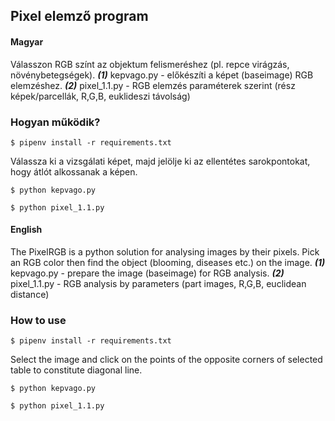 ## Pixel elemző program

#### Magyar
Válasszon RGB színt az objektum felismeréshez (pl. repce virágzás, növénybetegségek).
***(1)*** kepvago.py - előkészíti a képet (baseimage) RGB elemzéshez.
***(2)*** pixel_1.1.py - RGB elemzés paraméterek szerint (rész képek/parcellák, R,G,B, euklideszi távolság)
### Hogyan működik?
```$ pipenv install -r requirements.txt```

Válassza ki a vizsgálati képet, majd jelölje ki az ellentétes sarokpontokat, hogy átlót alkossanak a képen.

```$ python kepvago.py```

```$ python pixel_1.1.py```

#### English
The PixelRGB is a python solution for analysing images by their pixels.
Pick an RGB color then find the object (blooming, diseases etc.) on the image.
***(1)*** kepvago.py - prepare the image (baseimage) for RGB analysis.
***(2)*** pixel_1.1.py - RGB analysis by parameters (part images, R,G,B, euclidean distance)
### How to use
```$ pipenv install -r requirements.txt```

Select the image and click on the points of the opposite corners of selected table to constitute diagonal line.

```$ python kepvago.py```

```$ python pixel_1.1.py```
<br/>
